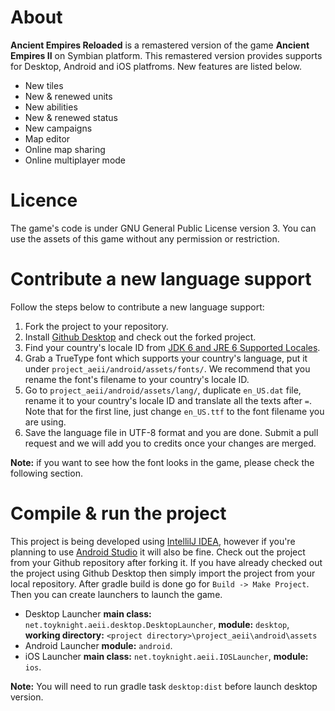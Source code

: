# About

**Ancient Empires Reloaded** is a remastered version of the game **Ancient Empires II** on Symbian platform. This remastered version provides supports for Desktop, Android and iOS platfroms. New features are listed below.
* New tiles
* New & renewed units
* New abilities
* New & renewed status
* New campaigns
* Map editor
* Online map sharing
* Online multiplayer mode

# Licence

The game's code is under GNU General Public License version 3. You can use the assets of this game without any permission or restriction.

# Contribute a new language support

Follow the steps below to contribute a new language support:

1. Fork the project to your repository.
2. Install [Github Desktop](https://desktop.github.com/) and check out the forked project.
3. Find your country's locale ID from [JDK 6 and JRE 6 Supported Locales](http://www.oracle.com/technetwork/java/javase/locales-137662.html).
4. Grab a TrueType font which supports your country's language, put it under `project_aeii/android/assets/fonts/`. We recommend that you rename the font's filename to your country's locale ID.
5. Go to `project_aeii/android/assets/lang/`, duplicate `en_US.dat` file, rename it to your country's locale ID and translate all the texts after `=`. Note that for the first line, just change `en_US.ttf` to the font filename you are using.
6. Save the language file in UTF-8 format and you are done. Submit a pull request and we will add you to credits once your changes are merged.

**Note:** if you want to see how the font looks in the game, please check the following section.

# Compile & run the project

This project is being developed using [IntellilJ IDEA](https://www.jetbrains.com/idea/), however if you're planning to use [Android Studio](https://developer.android.com/studio/index.html) it will also be fine.
Check out the project from your Github repository after forking it. If you have already checked out the project using Github Desktop then simply import the project from your local repository.
After gradle build is done go for `Build -> Make Project`. Then you can create launchers to launch the game.

* Desktop Launcher **main class:** `net.toyknight.aeii.desktop.DesktopLauncher`, **module:** `desktop`, **working directory:** `<project directory>\project_aeii\android\assets`
* Android Launcher **module:** `android`.
* iOS Launcher **main class:** `net.toyknight.aeii.IOSLauncher`, **module:** `ios`.

**Note:** You will need to run gradle task `desktop:dist` before launch desktop version.

